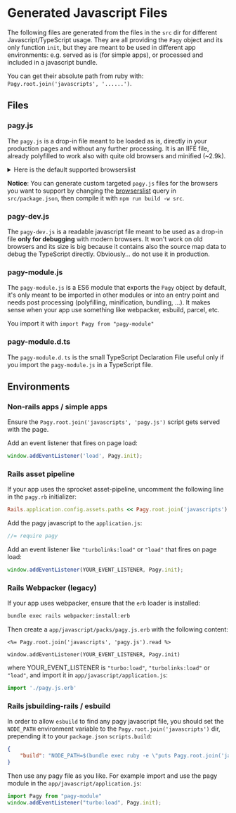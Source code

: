 # Generated Javascript Files

The following files are generated from the files in the `src` dir for different Javascript/TypeScript usage. They are all providing the `Pagy` object and its only function `init`, but they are meant to be used in different app environments: e.g. served as is (for simple apps), or processed and included in a javascript bundle.

You can get their absolute path from ruby with: `Pagy.root.join('javascripts', '......')`.

## Files

### pagy.js

The `pagy.js` is a drop-in file meant to be loaded as is, directly in your production pages and without any further processing. It is an IIFE file, already polyfilled to work also with quite old browsers and minified (~2.9k).

<details>

<summary>Here is the default supported browserslist</summary>

- and_chr 96
- and_ff 95
- and_qq 10.4
- and_uc 12.12
- android 96
- baidu 7.12
- chrome 97
- chrome 96
- chrome 95
- chrome 94
- edge 97
- edge 96
- firefox 96
- firefox 95
- firefox 94
- firefox 91
- firefox 78
- ie 11
- ios_saf 15.2
- ios_saf 15.0-15.1
- ios_saf 14.5-14.8
- ios_saf 14.0-14.4
- ios_saf 12.2-12.5
- kaios 2.5
- op_mini all
- op_mob 64
- opera 82
- opera 81
- safari 15.2
- safari 15.1
- safari 14.1
- safari 13.1
- samsung 15.0
- samsung 14.0  

</details>

**Notice**: You can generate custom targeted `pagy.js` files for the browsers you want to support by changing the [browserslist](https://github.com/browserslist/browserslist) query in `src/package.json`, then compile it with `npm run build -w src`.

### pagy-dev.js

The `pagy-dev.js` is a readable javascript file meant to be used as a drop-in file **only for debugging** with modern browsers. It won't work on old browsers and its size is big because it contains also the source map data to debug the TypeScript directly. Obviously... do not use it in production.

### pagy-module.js

The `pagy-module.js` is a ES6 module that exports the `Pagy` object by default, it's only meant to be imported in other modules or into an entry point and needs post processing (polyfilling, minification, bundling, ...). It makes sense when your app use something like webpacker, esbuild, parcel, etc.

You import it with `import Pagy from "pagy-module"`

### pagy-module.d.ts

The `pagy-module.d.ts` is the small TypeScript Declaration File useful only if you import the `pagy-module.js` in a TypeScript file.

## Environments

### Non-rails apps / simple apps

Ensure the `Pagy.root.join('javascripts', 'pagy.js')` script gets served with the page.

Add an event listener that fires on page load:

```js
window.addEventListener('load', Pagy.init);
```

### Rails asset pipeline

If your app uses the sprocket asset-pipeline, uncomment the following line in the `pagy.rb` initializer:

```ruby
Rails.application.config.assets.paths << Pagy.root.join('javascripts')
```

Add the pagy javascript to the `application.js`:

```js
//= require pagy
```

Add an event listener like `"turbolinks:load"` or `"load"` that fires on page load:

```js
window.addEventListener(YOUR_EVENT_LISTENER, Pagy.init);
```

### Rails Webpacker (legacy)

If your app uses webpacker, ensure that the `erb` loader is installed:

```sh
bundle exec rails webpacker:install:erb
```

Then create a `app/javascript/packs/pagy.js.erb` with the following content:

```erb
<%= Pagy.root.join('javascripts', 'pagy.js').read %>

window.addEventListener(YOUR_EVENT_LISTENER, Pagy.init)
```

where YOUR_EVENT_LISTENER is `"turbo:load"`, `"turbolinks:load"` or `"load"`, and import it in `app/javascript/application.js`:

```js
import './pagy.js.erb'
```

### Rails jsbuilding-rails / esbuild

In order to allow `esbuild` to find any pagy javascript file, you should set the `NODE_PATH` environment variable to the `Pagy.root.join('javascripts')` dir, prepending it to your `package.json` `scripts.build`:

```json
{
    "build": "NODE_PATH=$(bundle exec ruby -e \"puts Pagy.root.join('javascripts')\") <your original script>"
}
```

Then use any pagy file as you like. For example import and use the pagy module in the `app/javascript/application.js`:

```js
import Pagy from "pagy-module"
window.addEventListener("turbo:load", Pagy.init);
```
